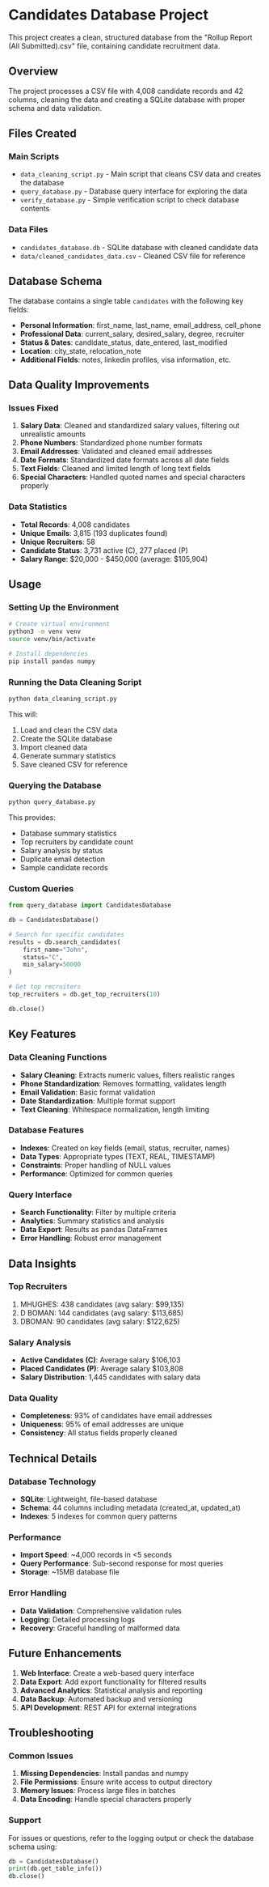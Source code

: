 # Candidates Database Project

This project creates a clean, structured database from the "Rollup Report (All Submitted).csv" file, containing candidate recruitment data.

## Overview

The project processes a CSV file with 4,008 candidate records and 42 columns, cleaning the data and creating a SQLite database with proper schema and data validation.

## Files Created

### Main Scripts
- `data_cleaning_script.py` - Main script that cleans CSV data and creates the database
- `query_database.py` - Database query interface for exploring the data
- `verify_database.py` - Simple verification script to check database contents

### Data Files
- `candidates_database.db` - SQLite database with cleaned candidate data
- `data/cleaned_candidates_data.csv` - Cleaned CSV file for reference

## Database Schema

The database contains a single table `candidates` with the following key fields:

- **Personal Information**: first_name, last_name, email_address, cell_phone
- **Professional Data**: current_salary, desired_salary, degree, recruiter
- **Status & Dates**: candidate_status, date_entered, last_modified
- **Location**: city_state, relocation_note
- **Additional Fields**: notes, linkedin profiles, visa information, etc.

## Data Quality Improvements

### Issues Fixed
1. **Salary Data**: Cleaned and standardized salary values, filtering out unrealistic amounts
2. **Phone Numbers**: Standardized phone number formats
3. **Email Addresses**: Validated and cleaned email addresses
4. **Date Formats**: Standardized date formats across all date fields
5. **Text Fields**: Cleaned and limited length of long text fields
6. **Special Characters**: Handled quoted names and special characters properly

### Data Statistics
- **Total Records**: 4,008 candidates
- **Unique Emails**: 3,815 (193 duplicates found)
- **Unique Recruiters**: 58
- **Candidate Status**: 3,731 active (C), 277 placed (P)
- **Salary Range**: $20,000 - $450,000 (average: $105,904)

## Usage

### Setting Up the Environment
```bash
# Create virtual environment
python3 -m venv venv
source venv/bin/activate

# Install dependencies
pip install pandas numpy
```

### Running the Data Cleaning Script
```bash
python data_cleaning_script.py
```

This will:
1. Load and clean the CSV data
2. Create the SQLite database
3. Import cleaned data
4. Generate summary statistics
5. Save cleaned CSV for reference

### Querying the Database
```bash
python query_database.py
```

This provides:
- Database summary statistics
- Top recruiters by candidate count
- Salary analysis by status
- Duplicate email detection
- Sample candidate records

### Custom Queries
```python
from query_database import CandidatesDatabase

db = CandidatesDatabase()

# Search for specific candidates
results = db.search_candidates(
    first_name="John",
    status="C",
    min_salary=50000
)

# Get top recruiters
top_recruiters = db.get_top_recruiters(10)

db.close()
```

## Key Features

### Data Cleaning Functions
- **Salary Cleaning**: Extracts numeric values, filters realistic ranges
- **Phone Standardization**: Removes formatting, validates length
- **Email Validation**: Basic format validation
- **Date Standardization**: Multiple format support
- **Text Cleaning**: Whitespace normalization, length limiting

### Database Features
- **Indexes**: Created on key fields (email, status, recruiter, names)
- **Data Types**: Appropriate types (TEXT, REAL, TIMESTAMP)
- **Constraints**: Proper handling of NULL values
- **Performance**: Optimized for common queries

### Query Interface
- **Search Functionality**: Filter by multiple criteria
- **Analytics**: Summary statistics and analysis
- **Data Export**: Results as pandas DataFrames
- **Error Handling**: Robust error management

## Data Insights

### Top Recruiters
1. MHUGHES: 438 candidates (avg salary: $99,135)
2. D BOMAN: 144 candidates (avg salary: $113,685)
3. DBOMAN: 90 candidates (avg salary: $122,625)

### Salary Analysis
- **Active Candidates (C)**: Average salary $106,103
- **Placed Candidates (P)**: Average salary $103,808
- **Salary Distribution**: 1,445 candidates with salary data

### Data Quality
- **Completeness**: 93% of candidates have email addresses
- **Uniqueness**: 95% of email addresses are unique
- **Consistency**: All status fields properly cleaned

## Technical Details

### Database Technology
- **SQLite**: Lightweight, file-based database
- **Schema**: 44 columns including metadata (created_at, updated_at)
- **Indexes**: 5 indexes for common query patterns

### Performance
- **Import Speed**: ~4,000 records in <5 seconds
- **Query Performance**: Sub-second response for most queries
- **Storage**: ~15MB database file

### Error Handling
- **Data Validation**: Comprehensive validation rules
- **Logging**: Detailed processing logs
- **Recovery**: Graceful handling of malformed data

## Future Enhancements

1. **Web Interface**: Create a web-based query interface
2. **Data Export**: Add export functionality for filtered results
3. **Advanced Analytics**: Statistical analysis and reporting
4. **Data Backup**: Automated backup and versioning
5. **API Development**: REST API for external integrations

## Troubleshooting

### Common Issues
1. **Missing Dependencies**: Install pandas and numpy
2. **File Permissions**: Ensure write access to output directory
3. **Memory Issues**: Process large files in batches
4. **Data Encoding**: Handle special characters properly

### Support
For issues or questions, refer to the logging output or check the database schema using:
```python
db = CandidatesDatabase()
print(db.get_table_info())
db.close()
```